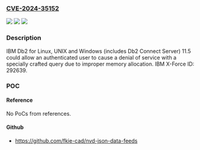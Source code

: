 ### [CVE-2024-35152](https://cve.mitre.org/cgi-bin/cvename.cgi?name=CVE-2024-35152)
![](https://img.shields.io/static/v1?label=Product&message=Db2%20for%20Linux%2C%20UNIX%20and%20Windows&color=blue)
![](https://img.shields.io/static/v1?label=Version&message=%3D%2011.5%20&color=brighgreen)
![](https://img.shields.io/static/v1?label=Vulnerability&message=CWE-789%20Uncontrolled%20Memory%20Allocation&color=brighgreen)

### Description

IBM Db2 for Linux, UNIX and Windows (includes Db2 Connect Server) 11.5 could allow an authenticated user to cause a denial of service with a specially crafted query due to improper memory allocation. IBM X-Force ID:  292639.

### POC

#### Reference
No PoCs from references.

#### Github
- https://github.com/fkie-cad/nvd-json-data-feeds

